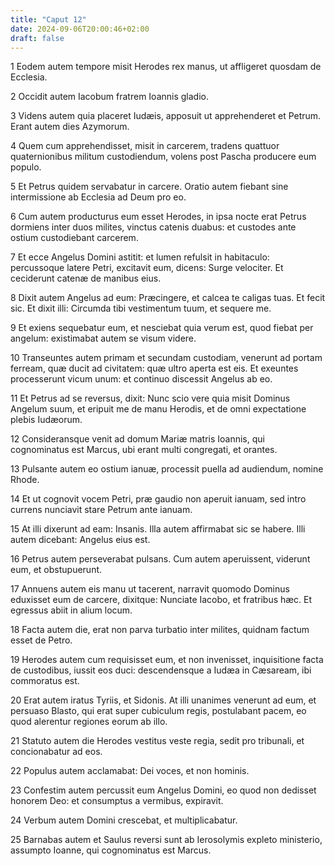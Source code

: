 ```yaml
---
title: "Caput 12"
date: 2024-09-06T20:00:46+02:00
draft: false
---
```



1 Eodem autem tempore misit Herodes rex manus, ut affligeret quosdam de Ecclesia.

2 Occidit autem Iacobum fratrem Ioannis gladio.

3 Videns autem quia placeret Iudæis, apposuit ut apprehenderet et Petrum. Erant autem dies Azymorum.

4 Quem cum apprehendisset, misit in carcerem, tradens quattuor quaternionibus militum custodiendum, volens post Pascha producere eum populo.

5 Et Petrus quidem servabatur in carcere. Oratio autem fiebant sine intermissione ab Ecclesia ad Deum pro eo.

6 Cum autem producturus eum esset Herodes, in ipsa nocte erat Petrus dormiens inter duos milites, vinctus catenis duabus: et custodes ante ostium custodiebant carcerem.

7 Et ecce Angelus Domini astitit: et lumen refulsit in habitaculo: percussoque latere Petri, excitavit eum, dicens: Surge velociter. Et ceciderunt catenæ de manibus eius.

8 Dixit autem Angelus ad eum: Præcingere, et calcea te caligas tuas. Et fecit sic. Et dixit illi: Circumda tibi vestimentum tuum, et sequere me.

9 Et exiens sequebatur eum, et nesciebat quia verum est, quod fiebat per angelum: existimabat autem se visum videre.

10 Transeuntes autem primam et secundam custodiam, venerunt ad portam ferream, quæ ducit ad civitatem: quæ ultro aperta est eis. Et exeuntes processerunt vicum unum: et continuo discessit Angelus ab eo.

11 Et Petrus ad se reversus, dixit: Nunc scio vere quia misit Dominus Angelum suum, et eripuit me de manu Herodis, et de omni expectatione plebis Iudæorum.

12 Consideransque venit ad domum Mariæ matris Ioannis, qui cognominatus est Marcus, ubi erant multi congregati, et orantes.

13 Pulsante autem eo ostium ianuæ, processit puella ad audiendum, nomine Rhode.

14 Et ut cognovit vocem Petri, præ gaudio non aperuit ianuam, sed intro currens nunciavit stare Petrum ante ianuam.

15 At illi dixerunt ad eam: Insanis. Illa autem affirmabat sic se habere. Illi autem dicebant: Angelus eius est.

16 Petrus autem perseverabat pulsans. Cum autem aperuissent, viderunt eum, et obstupuerunt.

17 Annuens autem eis manu ut tacerent, narravit quomodo Dominus eduxisset eum de carcere, dixitque: Nunciate Iacobo, et fratribus hæc. Et egressus abiit in alium locum.

18 Facta autem die, erat non parva turbatio inter milites, quidnam factum esset de Petro.

19 Herodes autem cum requisisset eum, et non invenisset, inquisitione facta de custodibus, iussit eos duci: descendensque a Iudæa in Cæsaream, ibi commoratus est.

20 Erat autem iratus Tyriis, et Sidonis. At illi unanimes venerunt ad eum, et persuaso Blasto, qui erat super cubiculum regis, postulabant pacem, eo quod alerentur regiones eorum ab illo.

21 Statuto autem die Herodes vestitus veste regia, sedit pro tribunali, et concionabatur ad eos.

22 Populus autem acclamabat: Dei voces, et non hominis.

23 Confestim autem percussit eum Angelus Domini, eo quod non dedisset honorem Deo: et consumptus a vermibus, expiravit.

24 Verbum autem Domini crescebat, et multiplicabatur.

25 Barnabas autem et Saulus reversi sunt ab Ierosolymis expleto ministerio, assumpto Ioanne, qui cognominatus est Marcus.

